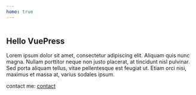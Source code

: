 ```yaml
---
home: true
---
```


![]()
## Hello VuePress

Lorem ipsum dolor sit amet, consectetur adipiscing elit. Aliquam quis nunc magna. Nullam porttitor neque non justo placerat, at tincidunt nisl pulvinar. Sed porta aliquam tellus, vitae pellentesque est feugiat ut. Etiam orci nisi, maximus et massa at, varius sodales ipsum.</center>

contact me: 
[contact](/contact)